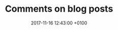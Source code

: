 ---
layout: post
title:  "Comments on blog posts"
date:   2017-11-16 12:43:00 +0100
categories: assignment questions
---
